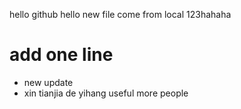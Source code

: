 hello github
hello new file come from local
123hahaha
# add one line
* new update
* xin tianjia de yihang useful more people
